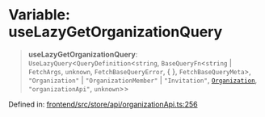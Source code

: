 # Variable: useLazyGetOrganizationQuery

> **useLazyGetOrganizationQuery**: `UseLazyQuery`\<`QueryDefinition`\<`string`, `BaseQueryFn`\<`string` \| `FetchArgs`, `unknown`, `FetchBaseQueryError`, \{ \}, `FetchBaseQueryMeta`\>, `"Organization"` \| `"OrganizationMember"` \| `"Invitation"`, [`Organization`](../type-aliases/Organization.md), `"organizationApi"`, `unknown`\>\>

Defined in: [frontend/src/store/api/organizationApi.ts:256](https://github.com/lsendel/sass/blob/ca8b2b87627589617e0de57047e1f50d53e78078/frontend/src/store/api/organizationApi.ts#L256)
